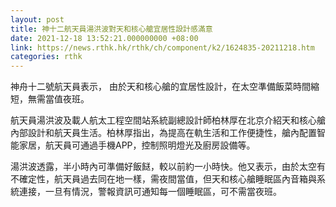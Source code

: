 ```yaml
---
layout: post
title: 神十二航天員湯洪波對天和核心艙宜居性設計感滿意
date: 2021-12-18 13:52:21.000000000 +08:00
link: https://news.rthk.hk/rthk/ch/component/k2/1624835-20211218.htm
categories: rthk
---
```


神舟十二號航天員表示， 由於天和核心艙的宜居性設計，在太空準備飯菜時間縮短，無需當值夜班。

航天員湯洪波及載人航太工程空間站系統副總設計師柏林厚在北京介紹天和核心艙內部設計和航天員生活。柏林厚指出，為提高在軌生活和工作便捷性，艙內配置智能家居，航天員可通過手機APP，控制照明燈光及廚房設備等。

湯洪波透露，半小時內可準備好飯餸，較以前約一小時快。他又表示，由於太空有不確定性，航天員過去同在地一樣，需夜間當值，但天和核心艙睡眠區內音箱與系統連接，一旦有情況，警報資訊可通知每一個睡眠區，可不需當夜班。

